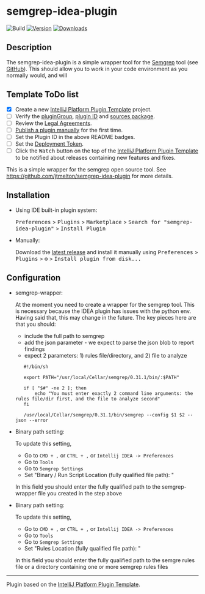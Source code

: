 # semgrep-idea-plugin

![Build](https://github.com/jtmelton/semgrep-idea-plugin/workflows/Build/badge.svg)
[![Version](https://img.shields.io/jetbrains/plugin/v/16133-semgrep-idea.svg)](https://plugins.jetbrains.com/plugin/16133-semgrep-idea)
[![Downloads](https://img.shields.io/jetbrains/plugin/d/16133-semgrep-idea.svg)](https://plugins.jetbrains.com/plugin/16133-semgrep-idea)

## Description
The semgrep-idea-plugin is a simple wrapper tool for the [Semgrep](https://semgrep.dev/) tool (see [GitHub](https://github.com/returntocorp/semgrep)). 
This should allow you to work in your code environment as you normally would, and will 

## Template ToDo list
- [x] Create a new [IntelliJ Platform Plugin Template][template] project.
- [ ] Verify the [pluginGroup](/gradle.properties), [plugin ID](/src/main/resources/META-INF/plugin.xml) and [sources package](/src/main/kotlin).
- [ ] Review the [Legal Agreements](https://plugins.jetbrains.com/docs/marketplace/legal-agreements.html).
- [ ] [Publish a plugin manually](https://www.jetbrains.org/intellij/sdk/docs/basics/getting_started/publishing_plugin.html) for the first time.
- [ ] Set the Plugin ID in the above README badges.
- [ ] Set the [Deployment Token](https://plugins.jetbrains.com/docs/marketplace/plugin-upload.html).
- [ ] Click the <kbd>Watch</kbd> button on the top of the [IntelliJ Platform Plugin Template][template] to be notified about releases containing new features and fixes.

<!-- Plugin description -->
This is a simple wrapper for the semgrep open source tool. See https://github.com/jtmelton/semgrep-idea-plugin for more details.
<!-- Plugin description end -->

## Installation

- Using IDE built-in plugin system:
  
  <kbd>Preferences</kbd> > <kbd>Plugins</kbd> > <kbd>Marketplace</kbd> > <kbd>Search for "semgrep-idea-plugin"</kbd> >
  <kbd>Install Plugin</kbd>
  
- Manually:

  Download the [latest release](https://github.com/jtmelton/semgrep-idea-plugin/releases/latest) and install it manually using
  <kbd>Preferences</kbd> > <kbd>Plugins</kbd> > <kbd>⚙️</kbd> > <kbd>Install plugin from disk...</kbd>

## Configuration

- semgrep-wrapper:

  At the moment you need to create a wrapper for the semgrep tool. This is necessary because the IDEA plugin 
  has issues with the python env. Having said that, this may change in the future. The key pieces here are that you 
  should: 
   - include the full path to semgrep 
   - add the json parameter - we expect to parse the json blob to report findings
   - expect 2 parameters: 1) rules file/directory, and 2) file to analyze
  
  ```USDR00328:semgrep-idea-plugin johnmelton$ cat semgrep-wrapper 
     #!/bin/sh
     
     export PATH="/usr/local/Cellar/semgrep/0.31.1/bin/:$PATH"
     
     if [ "$#" -ne 2 ]; then
         echo "You must enter exactly 2 command line arguments: the rules file/dir first, and the file to analyze second"
     fi
     
     /usr/local/Cellar/semgrep/0.31.1/bin/semgrep --config $1 $2 --json --error
     ```
- Binary path setting:

  To update this setting, 
  - Go to `CMD + ,` or `CTRL + ,` or `Intellij IDEA -> Preferences`
  - Go to `Tools`
  - Go to `Semgrep Settings`
  - Set "Binary / Run Script Location (fully qualified file path): "
                
  In this field you should enter the fully qualified path to the semgrep-wrapper file you created in the step above
  
- Binary path setting:
    
  To update this setting, 
  - Go to `CMD + ,` or `CTRL + ,` or `Intellij IDEA -> Preferences`
  - Go to `Tools`
  - Go to `Semgrep Settings`
  - Set "Rules Location (fully qualified file path): "
                  
  In this field you should enter the fully qualified path to the semgre rules file or a directory containing one or more semgrep rules files
---
Plugin based on the [IntelliJ Platform Plugin Template][template].

[template]: https://github.com/JetBrains/intellij-platform-plugin-template
